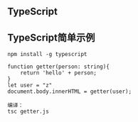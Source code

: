 ## TypeScript

## TypeScript简单示例
```
npm install -g typescript

function getter(person: string){
    return 'hello' + person;
}
let user = "z"
document.body.innerHTML = getter(user);

编译：
tsc getter.js
```